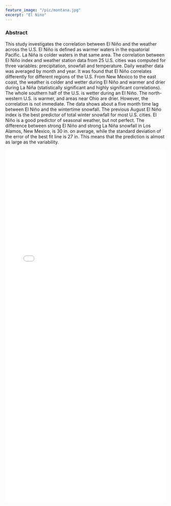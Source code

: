 ```yaml
---
feature_image: "/pic/montana.jpg"
excerpt: "El Nino"
---
```

### Abstract

This study investigates the correlation between El Niño and the weather across the U.S. El Niño is defined as warmer waters in the equatorial Pacific. La Niña is colder waters in that same area. The correlation between El Niño index and weather station data from 25 U.S. cities was computed for three variables: precipitation, snowfall and temperature. Daily weather data was averaged by month and year. It was found that El Niño correlates differently for different regions of the U.S. From New Mexico to the east coast, the weather is colder and wetter during El Niño and warmer and drier during La Niña (statistically significant and highly significant correlations). The whole southern half of the U.S. is wetter during an El Niño. The north-western U.S. is warmer, and areas near Ohio are drier. However, the correlation is not immediate. The data shows about a five month time lag between El Niño and the wintertime snowfall. The previous August El Niño index is the best predictor of total winter snowfall for most U.S. cities. El Niño is a good predictor of seasonal weather, but not perfect. The difference between strong El Niño and strong La Niña snowfall in Los Alamos, New Mexico, is 30 in. on average, while the standard deviation of the error of the best fit line is 27 in. This means that the prediction is almost as large as the variability.



<object data="/pdf/PetersenLillian2015nmas.pdf" tyse="application/pdf" width="100%" height="1100">
<iframe src="/pdf/PetersenLillian2015nmas.pdf" width="100%" height="1100" style="border: none;">
This browser does not support PDFs. Please download the PDF to view it: <a href="/pdf/PetersenLillian2015nmas.pdf">Download PDF</a>
</iframe>
</object>
